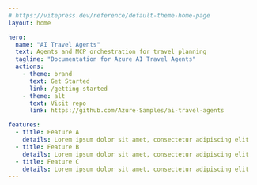 ```yaml
---
# https://vitepress.dev/reference/default-theme-home-page
layout: home

hero:
  name: "AI Travel Agents"
  text: Agents and MCP orchestration for travel planning
  tagline: "Documentation for Azure AI Travel Agents"
  actions:
    - theme: brand
      text: Get Started
      link: /getting-started
    - theme: alt
      text: Visit repo
      link: https://github.com/Azure-Samples/ai-travel-agents

features:
  - title: Feature A
    details: Lorem ipsum dolor sit amet, consectetur adipiscing elit
  - title: Feature B
    details: Lorem ipsum dolor sit amet, consectetur adipiscing elit
  - title: Feature C
    details: Lorem ipsum dolor sit amet, consectetur adipiscing elit
---
```


